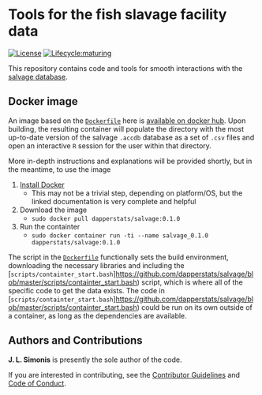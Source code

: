 # Tools for the fish slavage facility data

[![License](https://img.shields.io/badge/license-MIT-blue.svg)](https://raw.githubusercontent.com/dapperstats/salvage/master/LICENSE)
[![Lifecycle:maturing](https://img.shields.io/badge/lifecycle-experimental-orange.svg)](https://www.tidyverse.org/lifecycle/#experimental)

This repository contains code and tools for smooth interactions with the [salvage database](ftp://ftp.dfg.ca.gov/salvage/).

## Docker image

An image based on the [`Dockerfile`](https://github.com/dapperstats/salvage/blob/master/Dockerfile) here is [available on docker hub](https://hub.docker.com/u/dapperstats/salvage). 
Upon building, the resulting container will populate the directory with the most up-to-date version of the salvage `.accdb` database as a set of `.csv` files and open an interactive `R` session for the user within that directory.

More in-depth instructions and explanations will be provided shortly, but in the meantime, to use the image
1. [Install Docker](https://docs.docker.com/install/)
   * This may not be a trivial step, depending on platform/OS, but the linked documentation is very complete and helpful
2. Download the image
   * `sudo docker pull dapperstats/salvage:0.1.0`
3. Run the containter
   * `sudo docker container run -ti --name salvage_0.1.0 dapperstats/salvage:0.1.0`

The script in the [`Dockerfile`](https://github.com/dapperstats/salvage/blob/master/Dockerfile) functionally sets the build environment, downloading the necessary libraries and including the [`scripts/containter_start.bash`]https://github.com/dapperstats/salvage/blob/master/scripts/containter_start.bash) script, which is where all of the specific code to get the data exists.
The code in [`scripts/containter_start.bash`]https://github.com/dapperstats/salvage/blob/master/scripts/containter_start.bash) could be run on its own outside of a container, as long as the dependencies are available.

## Authors and Contributions

**J. L. Simonis** is presently the sole author of the code. 

If you are interested in contributing, see the [Contributor Guidelines](https://github.com/dapperstats/salvage/blob/master/CONTRIBUTING.md) and [Code of Conduct](https://github.com/dapperstats/salvage/blob/master/CODE_OF_CONDUCT.md).